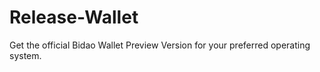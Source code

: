 # Release-Wallet
Get the official Bidao Wallet Preview Version for your preferred operating system.


